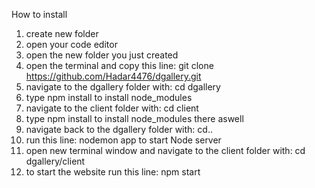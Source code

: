 How to install

1. create new folder
2. open your code editor
3. open the new folder you just created
4. open the terminal and copy this line: git clone https://github.com/Hadar4476/dgallery.git
5. navigate to the dgallery folder with: cd dgallery
6. type npm install to install node_modules
7. navigate to the client folder with: cd client
8. type npm install to install node_modules there aswell
9. navigate back to the dgallery folder with: cd..
10. run this line: nodemon app to start Node server
11. open new terminal window and navigate to the client folder with: cd dgallery/client
12. to start the website run this line: npm start
